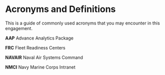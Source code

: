 # Acronyms and Definitions

This is a guide of commonly used acronyms that you may encounter in this engagement.


**AAP** Advance Analytics Package

**FRC** Fleet Readiness Centers

**NAVAIR** Naval Air Systems Command

**NMCI** Navy Marine Corps Intranet 
